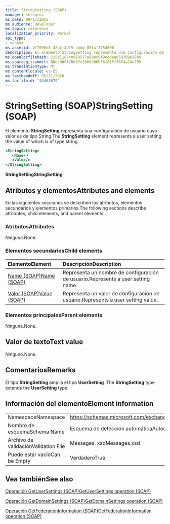 ```yaml
---
title: StringSetting (SOAP)
manager: sethgros
ms.date: 09/17/2015
ms.audience: Developer
ms.topic: reference
localization_priority: Normal
api_type:
- schema
ms.assetid: bf7096d8-42d4-4bf5-bbdd-851af2754000
description: El elemento StringSetting representa una configuración de usuario cuyo valor es de tipo String.
ms.openlocfilehash: 215d1187c0968577e894c9f9cddea050789697b9
ms.sourcegitcommit: 88ec988f2bb67c1866d06b361615f3674a24e795
ms.translationtype: MT
ms.contentlocale: es-ES
ms.lasthandoff: 05/31/2020
ms.locfileid: "44463079"
---
```

# <a name="stringsetting-soap"></a><span data-ttu-id="b39ba-103">StringSetting (SOAP)</span><span class="sxs-lookup"><span data-stu-id="b39ba-103">StringSetting (SOAP)</span></span>

<span data-ttu-id="b39ba-104">El elemento **StringSetting** representa una configuración de usuario cuyo valor es de tipo String.</span><span class="sxs-lookup"><span data-stu-id="b39ba-104">The **StringSetting** element represents a user setting the value of which is of type string.</span></span> 
  
```XML
<StringSetting>
   <Name/>
   <Value/>
</StringSetting>
```

 <span data-ttu-id="b39ba-105">**StringSetting**</span><span class="sxs-lookup"><span data-stu-id="b39ba-105">**StringSetting**</span></span>
## <a name="attributes-and-elements"></a><span data-ttu-id="b39ba-106">Atributos y elementos</span><span class="sxs-lookup"><span data-stu-id="b39ba-106">Attributes and elements</span></span>

<span data-ttu-id="b39ba-107">En las siguientes secciones se describen los atributos, elementos secundarios y elementos primarios.</span><span class="sxs-lookup"><span data-stu-id="b39ba-107">The following sections describe attributes, child elements, and parent elements.</span></span>
  
### <a name="attributes"></a><span data-ttu-id="b39ba-108">Atributos</span><span class="sxs-lookup"><span data-stu-id="b39ba-108">Attributes</span></span>

<span data-ttu-id="b39ba-109">Ninguna.</span><span class="sxs-lookup"><span data-stu-id="b39ba-109">None.</span></span>
  
### <a name="child-elements"></a><span data-ttu-id="b39ba-110">Elementos secundarios</span><span class="sxs-lookup"><span data-stu-id="b39ba-110">Child elements</span></span>

|<span data-ttu-id="b39ba-111">**Elemento**</span><span class="sxs-lookup"><span data-stu-id="b39ba-111">**Element**</span></span>|<span data-ttu-id="b39ba-112">**Descripción**</span><span class="sxs-lookup"><span data-stu-id="b39ba-112">**Description**</span></span>|
|:-----|:-----|
|[<span data-ttu-id="b39ba-113">Name (SOAP)</span><span class="sxs-lookup"><span data-stu-id="b39ba-113">Name (SOAP)</span></span>](name-soap.md) <br/> |<span data-ttu-id="b39ba-114">Representa un nombre de configuración de usuario.</span><span class="sxs-lookup"><span data-stu-id="b39ba-114">Represents a user setting name.</span></span>  <br/> |
|[<span data-ttu-id="b39ba-115">Valor (SOAP)</span><span class="sxs-lookup"><span data-stu-id="b39ba-115">Value (SOAP)</span></span>](value-soap.md) <br/> |<span data-ttu-id="b39ba-116">Representa un valor de configuración de usuario.</span><span class="sxs-lookup"><span data-stu-id="b39ba-116">Represents a user setting value.</span></span>  <br/> |
   
### <a name="parent-elements"></a><span data-ttu-id="b39ba-117">Elementos principales</span><span class="sxs-lookup"><span data-stu-id="b39ba-117">Parent elements</span></span>

<span data-ttu-id="b39ba-118">Ninguna.</span><span class="sxs-lookup"><span data-stu-id="b39ba-118">None.</span></span>
  
## <a name="text-value"></a><span data-ttu-id="b39ba-119">Valor de texto</span><span class="sxs-lookup"><span data-stu-id="b39ba-119">Text value</span></span>

<span data-ttu-id="b39ba-120">Ninguno.</span><span class="sxs-lookup"><span data-stu-id="b39ba-120">None.</span></span>
  
## <a name="remarks"></a><span data-ttu-id="b39ba-121">Comentarios</span><span class="sxs-lookup"><span data-stu-id="b39ba-121">Remarks</span></span>

<span data-ttu-id="b39ba-122">El tipo **StringSetting** amplía el tipo **UserSetting** .</span><span class="sxs-lookup"><span data-stu-id="b39ba-122">The **StringSetting** type extends the **UserSetting** type.</span></span> 
  
## <a name="element-information"></a><span data-ttu-id="b39ba-123">Información del elemento</span><span class="sxs-lookup"><span data-stu-id="b39ba-123">Element information</span></span>

|||
|:-----|:-----|
|<span data-ttu-id="b39ba-124">Namespace</span><span class="sxs-lookup"><span data-stu-id="b39ba-124">Namespace</span></span>  <br/> |https://schemas.microsoft.com/exchange/2010/Autodiscover  <br/> |
|<span data-ttu-id="b39ba-125">Nombre de esquema</span><span class="sxs-lookup"><span data-stu-id="b39ba-125">Schema Name</span></span>  <br/> |<span data-ttu-id="b39ba-126">Esquema de detección automática</span><span class="sxs-lookup"><span data-stu-id="b39ba-126">Autodiscover schema</span></span>  <br/> |
|<span data-ttu-id="b39ba-127">Archivo de validación</span><span class="sxs-lookup"><span data-stu-id="b39ba-127">Validation File</span></span>  <br/> |<span data-ttu-id="b39ba-128">Messages. xsd</span><span class="sxs-lookup"><span data-stu-id="b39ba-128">Messages.xsd</span></span>  <br/> |
|<span data-ttu-id="b39ba-129">Puede estar vacío</span><span class="sxs-lookup"><span data-stu-id="b39ba-129">Can be Empty</span></span>  <br/> |<span data-ttu-id="b39ba-130">Verdadero</span><span class="sxs-lookup"><span data-stu-id="b39ba-130">True</span></span>  <br/> |
   
## <a name="see-also"></a><span data-ttu-id="b39ba-131">Vea también</span><span class="sxs-lookup"><span data-stu-id="b39ba-131">See also</span></span>



[<span data-ttu-id="b39ba-132">Operación GetUserSettings (SOAP)</span><span class="sxs-lookup"><span data-stu-id="b39ba-132">GetUserSettings operation (SOAP)</span></span>](getusersettings-operation-soap.md)
  
[<span data-ttu-id="b39ba-133">Operación GetDomainSettings (SOAP)</span><span class="sxs-lookup"><span data-stu-id="b39ba-133">GetDomainSettings operation (SOAP)</span></span>](getdomainsettings-operation-soap.md)
  
[<span data-ttu-id="b39ba-134">Operación GetFederationInformation (SOAP)</span><span class="sxs-lookup"><span data-stu-id="b39ba-134">GetFederationInformation operation (SOAP)</span></span>](getfederationinformation-operation-soap.md)

